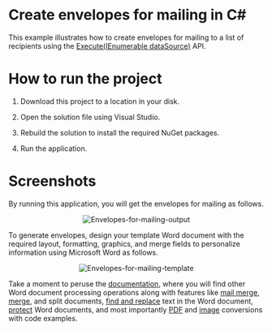 # Create envelopes for mailing in C#

This example illustrates how to create envelopes for mailing to a list of recipients using the [Execute(IEnumerable dataSource)](https://help.syncfusion.com/cr/file-formats/Syncfusion.DocIO.DLS.MailMerge.html#Syncfusion_DocIO_DLS_MailMerge_Execute_System_Collections_IEnumerable) API.

# How to run the project

1. Download this project to a location in your disk.

2. Open the solution file using Visual Studio.

3. Rebuild the solution to install the required NuGet packages.

4. Run the application. 

# Screenshots

By running this application, you will get the envelopes for mailing as follows.

<p align="center">
<img src="Images/Envelopes-for-mailing-output.png" alt="Envelopes-for-mailing-output"/>
</p>

To generate envelopes, design your template Word document with the required layout, formatting, graphics, and merge fields to personalize information using Microsoft Word as follows.

<p align="center">
<img src="Images/Envelopes-for-mailing-template.png" alt="Envelopes-for-mailing-template"/>
</p>

Take a moment to peruse the [documentation](https://help.syncfusion.com/file-formats/docio/getting-started), where you will find other Word document processing operations along with features like [mail merge](https://help.syncfusion.com/file-formats/docio/working-with-mail-merge), [merge](https://help.syncfusion.com/file-formats/docio/working-with-word-document#merging-word-documents), and split documents, [find and replace](https://help.syncfusion.com/file-formats/docio/working-with-find-and-replace) text in the Word document, [protect](https://help.syncfusion.com/file-formats/docio/working-with-security) Word documents, and most importantly [PDF](https://help.syncfusion.com/file-formats/docio/word-to-pdf) and [image](https://help.syncfusion.com/file-formats/docio/word-to-image) conversions with code examples.